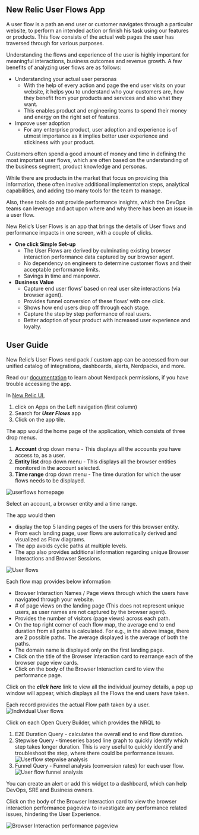 ## New Relic User Flows App

A user flow is a path an end user or customer navigates through a particular website, to perform an intended action or finish his task using our features or products. This flow consists of the actual web pages the user has traversed through for various purposes.

Understanding the flows and experience of the user is highly important for meaningful interactions, business outcomes and revenue growth. A few benefits of analyzing user flows are as follows:
* Understanding your actual user personas
    * With the help of every action and page the end user visits on your website, it helps you to understand who your customers are, how they benefit from your products and services and also what they want.
    * This enables product and engineering teams to spend their money and energy on the right set of features.
* Improve user adoption
    * For any enterprise product, user adoption and experience is of utmost importance as it implies better user experience and stickiness with your product.

Customers often spend a good amount of money and time in defining the most important user flows, which are often based on the understanding of the business segment, product knowledge and personas.

While there are products in the market that focus on providing this information, these often involve additional implementation steps, analytical capabilities, and adding too many tools for the team to manage. 

Also, these tools do not provide performance insights, which the DevOps teams can leverage and act upon where and why there has been an issue in a user flow.

New Relic’s User Flows is an app that brings the details of User flows and performance impacts in one screen, with a couple of clicks. 

* **One click Simple Set-up**
    * The User Flows are derived by culminating existing browser interaction performance data captured by our browser agent.
    * No dependency on engineers to determine customer flows and their acceptable performance limits.
    * Savings in time and manpower.
* **Business Value**
    * Capture end user flows’ based on real user site interactions (via browser agent).
    * Provides funnel conversion of these flows’ with one click.
    * Shows how end users drop off through each stage.
    * Capture the step by step performance of real users.
    * Better adoption of your product with increased user experience and loyalty.


## User Guide

New Relic’s User Flows nerd pack / custom app can be accessed from our unified catalog of integrations, dashboards, alerts, Nerdpacks, and more. 

Read our [documentation](https://developer.newrelic.com/build-apps/permission-manage-apps/) to learn about Nerdpack permissions, if you have trouble accessing the app.

In [New Relic UI](https://one.newrelic.com/), 
1. click on Apps on the Left navigation (first column)
2. Search for ***User Flows*** app
3. Click on the app tile. 

The app would the home page of the application, which consists of three drop menus.
1. **Account** drop down menu  - This displays all the accounts you have access to, as a user.
2. **Entity list** drop down menu - This displays all the browser entities monitored in the account selected.
3. **Time range** drop down menu - The time duration for which the user flows needs to be displayed.

![userflows homepage](screenshots/userflows_02_homepage.png)

Select an account, a browser entity and a time range.

The app would then 
* display the top 5 landing pages of the users for this browser entity. 
* From each landing page, user flows are automatically derived and visualized as Flow diagrams.
* The app avoids cyclic paths at multiple levels.
* The app also provides additional information regarding unique Browser Interactions and Browser Sessions.

![User flows](screenshots/userflows_03_userflow_withdetails.png)

Each flow map provides below information
* Browser Interaction Names / Page views through which the users have navigated through your website.
* \# of page views on the landing page (This does not represent unique users, as user names are not captured by the browser agent).
* Provides the number of visitors (page views) across each path.
* On the top right corner of each flow map, the average end to end duration from all paths is calculated. For e.g., in the above image, there are 2 possible paths. The average displayed is the average of both the paths.
* The domain name is displayed only on the first landing page.
* Click on the title of the Browser Interaction card to rearrange each of the browser page view cards.
* Click on the body of the Browser Interaction card to view the performance page.

Click on the ***click here*** link to view all the individual journey details, a pop up window will appear, which displays all the Flows the end users have taken.

Each record provides the actual Flow path taken by a user.
![Individual User flows](screenshots/userflows_04_flowspopup.png)

Click on each Open Query Builder, which provides the NRQL to
1. E2E Duration Query - calculates the overall end to end flow duration. 
2. Stepwise Query - timeseries based line graph to quickly identify which step takes longer duration. This is very useful to quickly identify and troubleshoot the step, where there could be performance issues. ![Userflow stepwise analysis](screenshots/userflows_06_stepwise.png)
3. Funnel Query - Funnel analysis (conversion rates) for each user flow. ![User flow funnel analysis](screenshots/userflows_07_funnelanalysis.png)

You can create an alert or add this widget to a dashboard, which can help DevOps, SRE and Business owners.


Click on the body of the Browser Interaction card to view the browser interaction performance pageview to investigate any performance related issues, hindering the User Experience.

![Browser Interaction performance pageview](screenshots/userflows_08_pageview.png)

